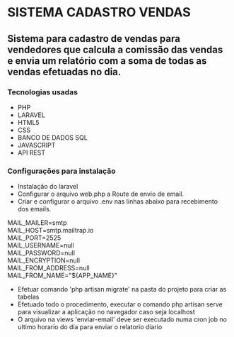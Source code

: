 # SISTEMA CADASTRO VENDAS
## Sistema para cadastro de vendas para vendedores que calcula a comissão das vendas e envia um relatório com a soma de todas as vendas efetuadas no dia.

### Tecnologias usadas
* PHP
* LARAVEL
* HTML5
* CSS
* BANCO DE DADOS SQL
* JAVASCRIPT
* API REST

### Configurações para instalação

* Instalação do laravel 
* Configurar o arquivo web.php a Route de envio de email.
* Criar e configurar o arquivo .env nas linhas abaixo para recebimento dos emails.

MAIL_MAILER=smtp  
MAIL_HOST=smtp.mailtrap.io  
MAIL_PORT=2525    
MAIL_USERNAME=null  
MAIL_PASSWORD=null  
MAIL_ENCRYPTION=null  
MAIL_FROM_ADDRESS=null  
MAIL_FROM_NAME="${APP_NAME}"  

* Efetuar comando 'php artisan migrate' na pasta do projeto para criar as tabelas
* Efetuado todo o procedimento, executar o comando php artisan serve para visualizar a aplicação no navegador caso seja localhost
* O arquivo na views 'enviar-email' deve ser executado numa cron job no ultimo horario do dia para enviar o relatorio diario

